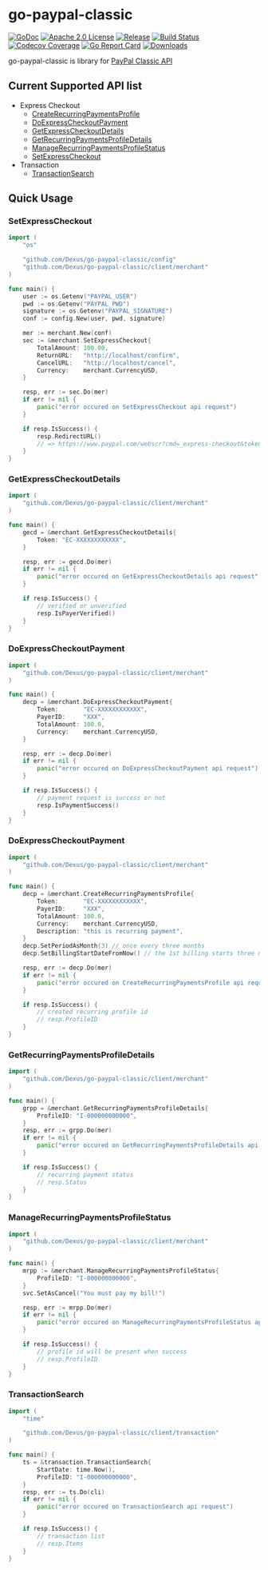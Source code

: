 # go-paypal-classic

[![GoDoc][1]][2] [![Apache 2.0 License][3]][4] [![Release][5]][6] [![Build Status][7]][8] [![Codecov Coverage][11]][12] [![Go Report Card][13]][14] [![Downloads][15]][16]

[1]: https://godoc.org/github.com/Dexus/go-paypal-classic?status.svg
[2]: https://godoc.org/github.com/Dexus/go-paypal-classic
[3]: https://img.shields.io/badge/License-Apache%202.0-blue.svg
[4]: LICENSE.md
[5]: https://img.shields.io/github/release/evalphobia/go-paypal-classic.svg
[6]: https://github.com/Dexus/go-paypal-classic/releases/latest
[7]: https://travis-ci.org/evalphobia/go-paypal-classic.svg?branch=master
[8]: https://travis-ci.org/evalphobia/go-paypal-classic
[9]: https://coveralls.io/repos/evalphobia/go-paypal-classic/badge.svg?branch=master&service=github
[10]: https://coveralls.io/github/evalphobia/go-paypal-classic?branch=master
[11]: https://codecov.io/github/evalphobia/go-paypal-classic/coverage.svg?branch=master
[12]: https://codecov.io/github/evalphobia/go-paypal-classic?branch=master
[13]: https://goreportcard.com/badge/github.com/Dexus/go-paypal-classic
[14]: https://goreportcard.com/report/github.com/Dexus/go-paypal-classic
[15]: https://img.shields.io/github/downloads/evalphobia/go-paypal-classic/total.svg?maxAge=1800
[16]: https://github.com/Dexus/go-paypal-classic/releases
[17]: https://img.shields.io/github/stars/evalphobia/go-paypal-classic.svg
[18]: https://github.com/Dexus/go-paypal-classic/stargazers


go-paypal-classic is library for [PayPal Classic API](https://developer.paypal.com/docs/classic/api/)

## Current Supported API list

- Express Checkout
    - [CreateRecurringPaymentsProfile](https://developer.paypal.com/docs/classic/api/merchant/CreateRecurringPaymentsProfile_API_Operation_NVP/)
    - [DoExpressCheckoutPayment](https://developer.paypal.com/docs/classic/api/merchant/DoExpressCheckoutPayment_API_Operation_NVP/)
    - [GetExpressCheckoutDetails](https://developer.paypal.com/docs/classic/api/merchant/GetExpressCheckoutDetails_API_Operation_NVP/)
    - [GetRecurringPaymentsProfileDetails](https://developer.paypal.com/docs/classic/api/merchant/GetRecurringPaymentsProfileDetails_API_Operation_NVP/)
    - [ManageRecurringPaymentsProfileStatus](https://developer.paypal.com/docs/classic/api/merchant/ManageRecurringPaymentsProfileStatus_API_Operation_NVP/)
    - [SetExpressCheckout](https://developer.paypal.com/docs/classic/api/merchant/SetExpressCheckout_API_Operation_NVP/)
- Transaction
    - [TransactionSearch](https://developer.paypal.com/docs/classic/api/merchant/TransactionSearch_API_Operation_NVP/)

## Quick Usage

### SetExpressCheckout

```go
import (
    "os"

    "github.com/Dexus/go-paypal-classic/config"
    "github.com/Dexus/go-paypal-classic/client/merchant"
)

func main() {
    user := os.Getenv("PAYPAL_USER")
    pwd := os.Getenv("PAYPAL_PWD")
    signature := os.Getenv("PAYPAL_SIGNATURE")
    conf := config.New(user, pwd, signature)

    mer := merchant.New(conf)
    sec := &merchant.SetExpressCheckout{
        TotalAmount: 100.00,
        ReturnURL:   "http://localhost/confirm",
        CancelURL:   "http://localhost/cancel",
        Currency:    merchant.CurrencyUSD,
    }

    resp, err := sec.Do(mer)
    if err != nil {
        panic("error occured on SetExpressCheckout api request")
    }

    if resp.IsSuccess() {
        resp.RedirectURL()
        // => https://www.paypal.com/webscr?cmd=_express-checkout&token=<TOKEN>
    }
}
```

### GetExpressCheckoutDetails

```go
import (
    "github.com/Dexus/go-paypal-classic/client/merchant"
)

func main() {
    gecd = &merchant.GetExpressCheckoutDetails{
        Token: "EC-XXXXXXXXXXXX",
    }

    resp, err := gecd.Do(mer)
    if err != nil {
        panic("error occured on GetExpressCheckoutDetails api request")
    }

    if resp.IsSuccess() {
        // verified or unverified
        resp.IsPayerVerified()
    }
}
```

### DoExpressCheckoutPayment

```go
import (
    "github.com/Dexus/go-paypal-classic/client/merchant"
)

func main() {
    decp = &merchant.DoExpressCheckoutPayment{
        Token:       "EC-XXXXXXXXXXXX",
        PayerID:     "XXX",
        TotalAmount: 100.0,
        Currency:    merchant.CurrencyUSD,
    }

    resp, err := decp.Do(mer)
    if err != nil {
        panic("error occured on DoExpressCheckoutPayment api request")
    }

    if resp.IsSuccess() {
        // payment request is success or not
        resp.IsPaymentSuccess()
    }
}
```

### DoExpressCheckoutPayment

```go
import (
    "github.com/Dexus/go-paypal-classic/client/merchant"
)

func main() {
    decp = &merchant.CreateRecurringPaymentsProfile{
        Token:       "EC-XXXXXXXXXXXX",
        PayerID:     "XXX",
        TotalAmount: 100.0,
        Currency:    merchant.CurrencyUSD,
        Description: "this is recurring payment",
    }
    decp.SetPeriodAsMonth(3) // once every three months
    decp.SetBillingStartDateFromNow() // the 1st billing starts three month later

    resp, err := decp.Do(mer)
    if err != nil {
        panic("error occured on CreateRecurringPaymentsProfile api request")
    }

    if resp.IsSuccess() {
        // created recurring profile id
        // resp.ProfileID
    }
}
```

### GetRecurringPaymentsProfileDetails

```go
import (
    "github.com/Dexus/go-paypal-classic/client/merchant"
)

func main() {
    grpp = &merchant.GetRecurringPaymentsProfileDetails{
        ProfileID: "I-000000000000",
    }
    resp, err := grpp.Do(mer)
    if err != nil {
        panic("error occured on GetRecurringPaymentsProfileDetails api request")
    }

    if resp.IsSuccess() {
        // recurring payment status
        // resp.Status
    }
}
```

### ManageRecurringPaymentsProfileStatus

```go
import (
    "github.com/Dexus/go-paypal-classic/client/merchant"
)

func main() {
    mrpp := &merchant.ManageRecurringPaymentsProfileStatus{
        ProfileID: "I-000000000000",
    }
    svc.SetAsCancel("You must pay my bill!")

    resp, err := mrpp.Do(mer)
    if err != nil {
        panic("error occured on ManageRecurringPaymentsProfileStatus api request")
    }

    if resp.IsSuccess() {
        // profile id will be present when success
        // resp.ProfileID
    }
}
```

### TransactionSearch

```go
import (
    "time"

    "github.com/Dexus/go-paypal-classic/client/transaction"
)

func main() {
    ts = &transaction.TransactionSearch{
        StartDate: time.Now(),
        ProfileID: "I-000000000000",
    }
    resp, err := ts.Do(cli)
    if err != nil {
        panic("error occured on TransactionSearch api request")
    }

    if resp.IsSuccess() {
        // transaction list
        // resp.Items
    }
}
```
